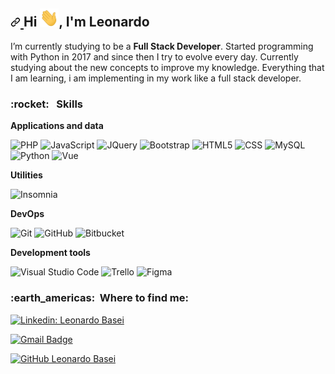 <article class="markdown-body entry-content container-lg f5" itemprop="text">
   <h2>
      <a id="user-content-hi--im-alan" class="anchor" aria-hidden="true" href="#hi--im-alan">
         <svg class="octicon octicon-link" viewBox="0 0 16 16" version="1.1" width="16" height="16" aria-hidden="true">
            <path fill-rule="evenodd" d="M7.775 3.275a.75.75 0 001.06 1.06l1.25-1.25a2 2 0 112.83 2.83l-2.5 2.5a2 2 0 01-2.83 0 .75.75 0 00-1.06 1.06 3.5 3.5 0 004.95 0l2.5-2.5a3.5 3.5 0 00-4.95-4.95l-1.25 1.25zm-4.69 9.64a2 2 0 010-2.83l2.5-2.5a2 2 0 012.83 0 .75.75 0 001.06-1.06 3.5 3.5 0 00-4.95 0l-2.5 2.5a3.5 3.5 0 004.95 4.95l1.25-1.25a.75.75 0 00-1.06-1.06l-1.25 1.25a2 2 0 01-2.83 0z"></path>
         </svg>
      </a>
      Hi <a target="_blank" rel="noopener noreferrer" href="https://raw.githubusercontent.com/ABSphreak/ABSphreak/master/gifs/Hi.gif"><img src="https://raw.githubusercontent.com/ABSphreak/ABSphreak/master/gifs/Hi.gif" width="30px" style="max-width:100%;"></a>, I'm Leonardo
   </h2>
  
   <p>I’m currently studying to be a <strong>Full Stack Developer</strong>. Started programming with Python in 2017 and since then I try to evolve every day.
      Currently studying about the new concepts to improve my knowledge. Everything that I am learning, i am implementing in my work like a full stack developer.
   </p>
   
</article>

<h3> :rocket: &nbsp; Skills </h3>

**Applications and data**

  ![PHP](https://img.shields.io/badge/-PHP-333333?style=flat&logo=php)
  ![JavaScript](https://img.shields.io/badge/-JavaScript-333333?style=flat&logo=javascript)
  ![JQuery](https://img.shields.io/badge/-jquery-333333?style=flat&logo=jquery)
  ![Bootstrap](https://img.shields.io/badge/-bootstrap-333333?style=flat&logo=bootstrap)
  ![HTML5](https://img.shields.io/badge/-HTML5-333333?style=flat&logo=HTML5)
  ![CSS](https://img.shields.io/badge/-CSS-333333?style=flat&logo=CSS3&logoColor=1572B6)
  ![MySQL](https://img.shields.io/badge/-MySQL-333333?style=flat&logo=mysql)
  ![Python](https://img.shields.io/badge/-python-333333?style=flat&logo=python)
  ![Vue](https://img.shields.io/badge/-vue.js-333333?style=flat&logo=Vue.js)

**Utilities**

  ![Insomnia](https://img.shields.io/badge/-Insomnia-333333?style=flat&logo=insomnia)

**DevOps**

  ![Git](https://img.shields.io/badge/-Git-333333?style=flat&logo=git)
  ![GitHub](https://img.shields.io/badge/-GitHub-333333?style=flat&logo=github)
  ![Bitbucket](https://img.shields.io/badge/-Bitbucket-333333?style=flat&logo=bitbucket)

**Development tools**

  ![Visual Studio Code](https://img.shields.io/badge/-Visual%20Studio%20Code-333333?style=flat&logo=visual-studio-code&logoColor=007ACC)
  ![Trello](https://img.shields.io/badge/-Trello-333333?style=flat&logo=trello&logoColor=007ACC)
  ![Figma](https://img.shields.io/badge/-Figma-333333?style=flat&logo=figma&logoColor=007ACC)


<h3> :earth_americas: &nbsp;Where to find me: </h3> 

[![Linkedin: Leonardo Basei](https://img.shields.io/badge/-Leonardo%20Basei-blue?style=flat-square&logo=Linkedin&logoColor=white&link=https://www.linkedin.com/in/leonardobasei)](https://www.linkedin.com/in/leonardobasei)

[![Gmail Badge](https://img.shields.io/badge/-leonardobaseidias@gmail.com-006bed?style=flat-square&logo=Gmail&logoColor=white&link=mailto:leonardobaseidias@gmail.com)](mailto:leonardobaseidias@gmail.com)

[![GitHub Leonardo Basei](https://img.shields.io/github/followers/Leonardo%20Basei?label=follow&style=social)](https://github.com/leonardobasei)
